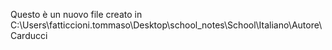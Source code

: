Questo è un nuovo file creato in C:\Users\fatticcioni.tommaso\Desktop\school_notes\School\Italiano\Autore\\Carducci 
